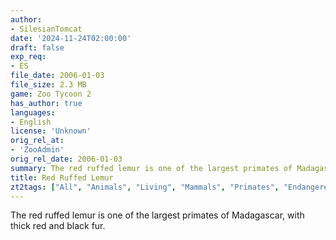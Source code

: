 ```yaml
---
author:
- SilesianTomcat
date: '2024-11-24T02:00:00'
draft: false
exp_req:
- ES
file_date: 2006-01-03
file_size: 2.3 MB
game: Zoo Tycoon 2
has_author: true
languages:
- English
license: 'Unknown'
orig_rel_at:
- 'ZooAdmin'
orig_rel_date: 2006-01-03
summary: The red ruffed lemur is one of the largest primates of Madagascar, with thick red and black fur.
title: Red Ruffed Lemur
zt2tags: ["All", "Animals", "Living", "Mammals", "Primates", "Endangered Species", "African"]
---
```

The red ruffed lemur is one of the largest primates of Madagascar, with thick red and black fur.
